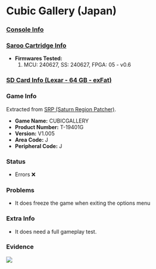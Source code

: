 # Cubic Gallery (Japan)

### [Console Info](../../../../../Info/Consoles/VA13/README.md)

### [Saroo Cartridge Info](../../../../../Info/Cartridges/RetroGameParadiseStore/1.32F/README.md)

- <b>Firmwares Tested:</b>
  1. MCU: 240627, SS: 240627, FPGA: 05 - v0.6

### [SD Card Info (Lexar - 64 GB - exFat)](../../../../../Info/SdCards/Lexar/64GB/exfat/README.md)

### Game Info

Extracted from [SRP (Saturn Region Patcher)](https://segaxtreme.net/resources/saturn-region-patcher.81/download).

- <b>Game Name:</b> CUBICGALLERY
- <b>Product Number:</b> T-19401G
- <b>Version:</b> V1.005
- <b>Area Code:</b> J
- <b>Peripheral Code:</b> J

### Status

- Errors :x:

### Problems

- It does freeze the game when exiting the options menu

### Extra Info

- It does need a full gameplay test.

### Evidence

[![](https://img.youtube.com/vi/5uymGD5iD2U/0.jpg)](https://www.youtube.com/watch?v=5uymGD5iD2U)
